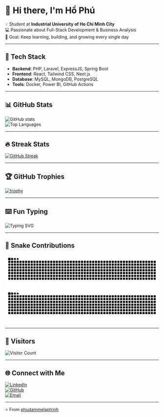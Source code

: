 # 👋 Hi there, I'm Hồ Phú  

💡 Student at **Industrial University of Ho Chi Minh City**  
💻 Passionate about Full-Stack Development & Business Analysis  
🎯 Goal: Keep learning, building, and growing every single day  

---

## 🚀 Tech Stack
- **Backend**: PHP, Laravel, ExpressJS, Spring Boot  
- **Frontend**: React, Tailwind CSS, Next.js  
- **Database**: MySQL, MongoDB, PostgreSQL  
- **Tools**: Docker, Power BI, GitHub Actions  

---

## 📊 GitHub Stats
![GitHub stats](https://github-readme-stats.vercel.app/api?username=phudammelaptrinh&show_icons=true&theme=radical)  
![Top Languages](https://github-readme-stats.vercel.app/api/top-langs/?username=phudammelaptrinh&layout=compact&theme=radical)  

---

## 🔥 Streak Stats
[![GitHub Streak](https://github-readme-streak-stats.herokuapp.com?user=phudammelaptrinh&theme=radical)](https://git.io/streak-stats)

---

## 🏆 GitHub Trophies
[![trophy](https://github-profile-trophy.vercel.app/?username=phudammelaptrinh&theme=radical&margin-w=5&margin-h=5)](https://github.com/ryo-ma/github-profile-trophy)

---

## ⌨️ Fun Typing
![Typing SVG](https://readme-typing-svg.herokuapp.com?color=%23F700FF&size=22&lines=Full-Stack+Developer;Business+Analyst;Always+Learning+New+Things)

---


## 🐍 Snake Contributions
![GitHub Snake dark](https://github.com/phudammelaptrinh/phudammelaptrinh/blob/output/snake-dark.svg#gh-dark-mode-only)
![GitHub Snake light](https://github.com/phudammelaptrinh/phudammelaptrinh/blob/output/snake-light.svg#gh-light-mode-only)


---

## 👀 Visitors
![Visitor Count](https://komarev.com/ghpvc/?username=phudammelaptrinh&color=blue)

---

## 🌐 Connect with Me
[![LinkedIn](https://img.shields.io/badge/LinkedIn-blue?style=flat&logo=linkedin)](https://www.linkedin.com/in/h%E1%BB%93-ph%C3%BA-08658a293/)  
[![GitHub](https://img.shields.io/badge/GitHub-000?style=flat&logo=github&logoColor=white)](https://github.com/phudammelaptrinh?tab=repositories)  
[![Email](https://img.shields.io/badge/Email-D14836?style=flat&logo=gmail&logoColor=white)](mailto:phuho22112003@gmail.com)  

---

⭐ From [phudammelaptrinh](https://github.com/phudammelaptrinh)
